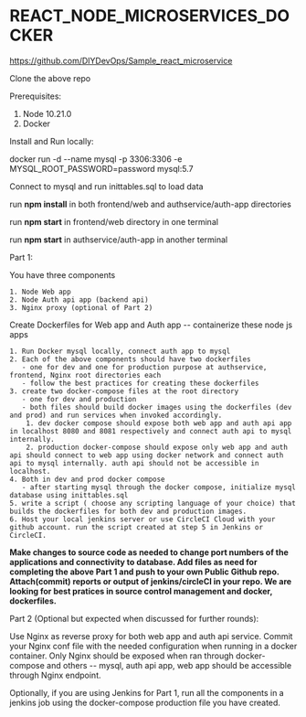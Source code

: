 # REACT_NODE_MICROSERVICES_DOCKER

https://github.com/DIYDevOps/Sample_react_microservice

Clone the above repo

Prerequisites:

1. Node 10.21.0
2. Docker

Install and Run locally:

docker run -d --name mysql -p 3306:3306 -e MYSQL_ROOT_PASSWORD=password mysql:5.7

Connect to mysql and run inittables.sql to load data

run **npm install** in both frontend/web and authservice/auth-app directories

run **npm start** in frontend/web directory in one terminal

run **npm start** in authservice/auth-app in another terminal

Part 1:

You have three components 
    
    1. Node Web app
    2. Node Auth api app (backend api)
    3. Nginx proxy (optional of Part 2)

Create Dockerfiles for Web app and Auth app -- containerize these node js apps

    1. Run Docker mysql locally, connect auth app to mysql
    2. Each of the above components should have two dockerfiles 
       - one for dev and one for production purpose at authservice, frontend, Nginx root directories each 
       - follow the best practices for creating these dockerfiles
    3. create two docker-compose files at the root directory 
       - one for dev and production 
       - both files should build docker images using the dockerfiles (dev and prod) and run services when invoked accordingly.
        1. dev docker compose should expose both web app and auth api app in localhost 8080 and 8081 respectively and connect auth api to mysql internally.
        2. production docker-compose should expose only web app and auth api should connect to web app using docker network and connect auth api to mysql internally. auth api should not be accessible in localhost.
    4. Both in dev and prod docker compose 
       - after starting mysql through the docker compose, initialize mysql database using inittables.sql
    5. write a script ( choose any scripting language of your choice) that builds the dockerfiles for both dev and production images.
    6. Host your local jenkins server or use CircleCI Cloud with your github account. run the script created at step 5 in Jenkins or CircleCI.  

**Make changes to source code as needed to change port numbers of the applications and connectivity to database.
Add files as need for completing the above Part 1 and push to your own Public Github repo. Attach(commit) reports or output of jenkins/circleCI in your repo.
We are looking for best pratices in source control management and docker, dockerfiles.**

Part 2 (Optional but expected when discussed for further rounds):

Use Nginx as reverse proxy for both web app and auth api service.
Commit your Nginx conf file with the needed configuration when running in a docker container.
Only Nginx should be exposed when ran through docker-compose and others -- mysql, auth api app, web app should be accessible through Nginx endpoint.

Optionally, if you are using Jenkins for Part 1, run all the components in a jenkins job using the docker-compose production file you have created.

